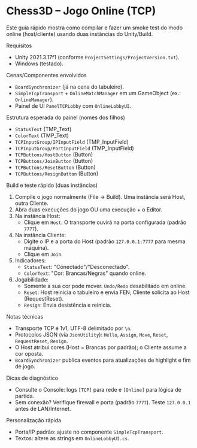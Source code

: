 # Chess3D – Jogo Online (TCP)

Este guia rápido mostra como compilar e fazer um smoke test do modo online (host/cliente) usando duas instâncias do Unity/Build.

Requisitos
- Unity 2021.3.17f1 (conforme `ProjectSettings/ProjectVersion.txt`).
- Windows (testado).

Cenas/Componentes envolvidos
- `BoardSynchronizer` (já na cena do tabuleiro).
- `SimpleTcpTransport` + `OnlineMatchManager` em um GameObject (ex.: `OnlineManager`).
- Painel de UI `PanelTCPLobby` com `OnlineLobbyUI`.

Estrutura esperada do painel (nomes dos filhos)
- `StatusText` (TMP_Text)
- `ColorText` (TMP_Text)
- `TCPInputGroup/IPInputField` (TMP_InputField)
- `TCPInputGroup/PortInputField` (TMP_InputField)
- `TCPButtons/HostButton` (Button)
- `TCPButtons/JoinButton` (Button)
- `TCPButtons/ResetButton` (Button)
- `TCPButtons/ResignButton` (Button)

Build e teste rápido (duas instâncias)
1) Compile o jogo normalmente (File → Build). Uma instância será Host, outra Cliente.
2) Abra duas execuções do jogo OU uma execução + o Editor.
3) Na instância Host:
   - Clique em `Host`. O transporte ouvirá na porta configurada (padrão `7777`).
4) Na instância Cliente:
   - Digite o IP e a porta do Host (padrão `127.0.0.1:7777` para mesma máquina).
   - Clique em `Join`.
5) Indicadores:
   - `StatusText`: "Conectado"/"Desconectado".
   - `ColorText`: "Cor: Brancas/Negras" quando online.
6) Jogabilidade:
   - Somente a sua cor pode mover. `Undo/Redo` desabilitado em online.
   - `Reset`: Host reinicia o tabuleiro e envia FEN; Cliente solicita ao Host (RequestReset).
   - `Resign`: Envia desistência e reinicia.

Notas técnicas
- Transporte TCP é 1v1, UTF-8 delimitado por `\n`.
- Protocolos JSON (via `JsonUtility`): `Hello`, `Assign`, `Move`, `Reset`, `RequestReset`, `Resign`.
- O Host atribui cores (Host = Brancas por padrão); o Cliente assume a cor oposta.
- `BoardSynchronizer` publica eventos para atualizações de highlight e fim de jogo.

Dicas de diagnóstico
- Consulte o Console: logs `[TCP]` para rede e `[Online]` para lógica de partida.
- Sem conexão? Verifique firewall e porta (padrão `7777`). Teste `127.0.0.1` antes de LAN/Internet.

Personalização rápida
- Porta/IP padrão: ajuste no componente `SimpleTcpTransport`.
- Textos: altere as strings em `OnlineLobbyUI.cs`.

